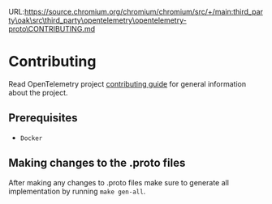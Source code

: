 URL:https://source.chromium.org/chromium/chromium/src/+/main:third_party\oak\src\third_party\opentelemetry\opentelemetry-proto\CONTRIBUTING.md
# Contributing

Read OpenTelemetry project [contributing
guide](https://github.com/open-telemetry/community/blob/main/CONTRIBUTING.md)
for general information about the project.

## Prerequisites

- `Docker`

## Making changes to the .proto files

After making any changes to .proto files make sure to generate all
implementation by running `make gen-all`.
